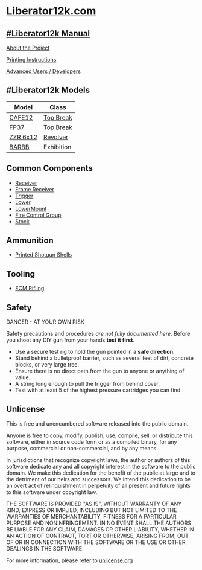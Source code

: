 # [Liberator12k.com](https://Liberator12k.com)
## [\#Liberator12k Manual](README.md)

[About the Project](About.md)

[Printing Instructions](Printing.md)

[Advanced Users / Developers](Developers.md)

## \#Liberator12k Models
| Model | Class |
|-|-|
|[CAFE12](Receiver/Forend/TopBreak_CAFE12.md)|[Top Break](Receiver/Forend/TopBreak.md)|
|[FP37](Receiver/Forend/TopBreak_FP37.md)|[Top Break](Receiver/Forend/TopBreak.md)|
|[ZZR 6x12](Receiver/Forend/Revolver_ZZR612.md)|[Revolver](Receiver/Forend/Revolver.md)|
|[BARBB](Receiver/BARBB/BARBB.md)|Exhibition|


## Common Components
 * [Receiver](Receiver/Receiver.md)
 * [Frame Receiver](Receiver/Frame.md)
 * [Trigger](Receiver/Lower/Trigger.md)
 * [Lower](Receiver/Lower/Lower.md)
 * [LowerMount](Receiver/Lower/LowerMount.md)
 * [Fire Control Group](Receiver/FCG.md)
 * [Stock](Receiver/Stock.md)
 
## Ammunition
 * [Printed Shotgun Shells](Ammo/README.md)
 
## Tooling
 * [ECM Rifling](Tooling/ECM/Rifling/README.md)
 

## Safety
DANGER - AT YOUR OWN RISK

Safety precautions and procedures *are not fully documented here*. Before you shoot any DIY gun from your hands **test it first**.

* Use a secure test rig to hold the gun pointed in a **safe direction**.
* Stand behind a bulletproof barrier, such as several feet of dirt, concrete blocks, or very large tree.
* Ensure there is no direct path from the gun to anyone or anything of value.
* A string long enough to pull the trigger from behind cover.
* Test with at least 5 of the highest pressure cartridges you can find.

## Unlicense
This is free and unencumbered software released into the public domain.

Anyone is free to copy, modify, publish, use, compile, sell, or
distribute this software, either in source code form or as a compiled
binary, for any purpose, commercial or non-commercial, and by any
means.

In jurisdictions that recognize copyright laws, the author or authors
of this software dedicate any and all copyright interest in the
software to the public domain. We make this dedication for the benefit
of the public at large and to the detriment of our heirs and
successors. We intend this dedication to be an overt act of
relinquishment in perpetuity of all present and future rights to this
software under copyright law.

THE SOFTWARE IS PROVIDED "AS IS", WITHOUT WARRANTY OF ANY KIND,
EXPRESS OR IMPLIED, INCLUDING BUT NOT LIMITED TO THE WARRANTIES OF
MERCHANTABILITY, FITNESS FOR A PARTICULAR PURPOSE AND NONINFRINGEMENT.
IN NO EVENT SHALL THE AUTHORS BE LIABLE FOR ANY CLAIM, DAMAGES OR
OTHER LIABILITY, WHETHER IN AN ACTION OF CONTRACT, TORT OR OTHERWISE,
ARISING FROM, OUT OF OR IN CONNECTION WITH THE SOFTWARE OR THE USE OR
OTHER DEALINGS IN THE SOFTWARE.

For more information, please refer to [unlicense.org](http://unlicense.org/)
